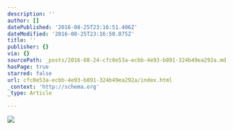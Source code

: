 ```yaml
---
description: ''
author: []
datePublished: '2016-08-25T23:16:51.406Z'
dateModified: '2016-08-25T23:16:50.875Z'
title: ''
publisher: {}
via: {}
sourcePath: _posts/2016-08-24-cfc0e53a-ecbb-4e93-b891-324b49ea292a.md
hasPage: true
starred: false
url: cfc0e53a-ecbb-4e93-b891-324b49ea292a/index.html
_context: 'http://schema.org'
_type: Article

---
```

![](https://the-grid-user-content.s3-us-west-2.amazonaws.com/3b81a954-e942-4b29-bbc0-d097255be798.jpg)
